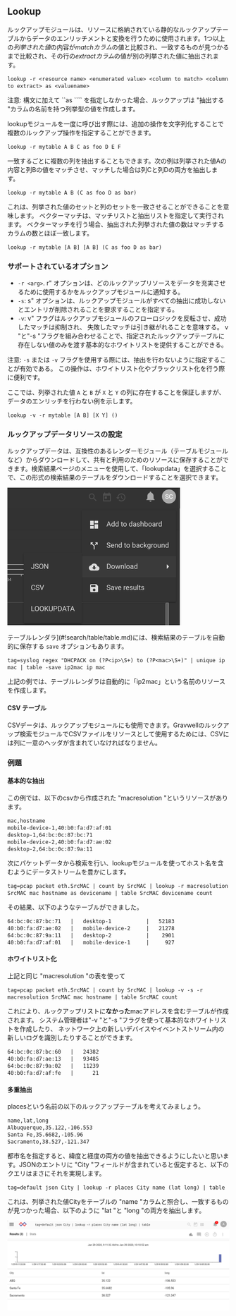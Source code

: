 ## Lookup

ルックアップモジュールは、リソースに格納されている静的なルックアップテーブルからデータのエンリッチメントと変換を行うために使用されます。1つ以上の*列挙された値*の内容が*matchカラム*の値と比較され、一致するものが見つかるまで比較され、その行の*extractカラム*の値が別の列挙された値に抽出されます。

```
lookup -r <resource name> <enumerated value> <column to match> <column to extract> as <valuename>
```

注意: 構文に加えて ``as <valuename>```` を指定しなかった場合、ルックアップは "抽出する "カラムの名前を持つ列挙型の値を作成します。

lookupモジュールを一度に呼び出す際には、追加の操作を文字列化することで複数のルックアップ操作を指定することができます。

```
lookup -r mytable A B C as foo D E F
```

一致するごとに複数の列を抽出することもできます。次の例は列挙された値Aの内容と列Bの値をマッチさせ、マッチした場合は列Cと列Dの両方を抽出します。

```
lookup -r mytable A B (C as foo D as bar)
```

これは、列挙された値のセットと列のセットを一致させることができることを意味します。 ベクターマッチは、マッチリストと抽出リストを指定して実行されます。 ベクターマッチを行う場合、抽出された列挙された値の数はマッチするカラムの数とほぼ一致します。

```
lookup -r mytable [A B] [A B] (C as foo D as bar)
```

### サポートされているオプション
* `-r <arg>`. r" オプションは、どのルックアップリソースをデータを充実させるために使用するかをルックアップモジュールに通知する。
* `-s`: s" オプションは、ルックアップモジュールがすべての抽出に成功しないとエントリが削除されることを要求することを指定する。
* `-v`: v" フラグはルックアップモジュールのフローロジックを反転させ、成功したマッチは抑制され、 失敗したマッチは引き継がれることを意味する。 v "と"-s "フラグを組み合わせることで、指定されたルックアップテーブルに 存在しない値のみを渡す基本的なホワイトリストを提供することができる。

注意: `-s` または `-v` フラグを使用する際には、抽出を行わないように指定することが有効である。 この操作は、ホワイトリスト化やブラックリスト化を行う際に便利です。

ここでは、列挙された値 `A` と `B` が `X` と `Y` の列に存在することを保証しますが、データのエンリッチを行わない例を示します。

```
lookup -v -r mytable [A B] [X Y] ()
```

### ルックアップデータリソースの設定

ルックアップデータは、互換性のあるレンダーモジュール（テーブルモジュールなど）からダウンロードして、共有と利用のためのリソースに保存することができます。検索結果ページのメニューを使用して、「lookupdata」を選択することで、この形式の検索結果のテーブルをダウンロードすることを選択できます。

![Lookup Download](lookup-download.png)

テーブルレンダラ](#!search/table/table.md)には、検索結果のテーブルを自動的に保存する `save` オプションもあります。

```
tag=syslog regex "DHCPACK on (?P<ip>\S+) to (?P<mac>\S+)" | unique ip mac | table -save ip2mac ip mac
```

上記の例では、テーブルレンダラは自動的に「ip2mac」という名前のリソースを作成します。

#### CSV テーブル

CSVデータは、ルックアップモジュールにも使用できます。Gravwellのルックアップ検索モジュールでCSVファイルをリソースとして使用するためには、CSVには列に一意のヘッダが含まれていなければなりません。

### 例題

#### 基本的な抽出

この例では、以下のcsvから作成された "macresolution "というリソースがあります。
```
mac,hostname
mobile-device-1,40:b0:fa:d7:af:01
desktop-1,64:bc:0c:87:bc:71
mobile-device-2,40:b0:fa:d7:ae:02
desktop-2,64:bc:0c:87:9a:11
```

次にパケットデータから検索を行い、lookupモジュールを使ってホスト名を含むようにデータストリームを豊かにします。

```
tag=pcap packet eth.SrcMAC | count by SrcMAC | lookup -r macresolution SrcMAC mac hostname as devicename | table SrcMAC devicename count
```

その結果、以下のようなテーブルができました。

```
64:bc:0c:87:bc:71	|	desktop-1       	|	52183
40:b0:fa:d7:ae:02	|	mobile-device-2 	|	21278
64:bc:0c:87:9a:11	|	desktop-2       	|	 2901
40:b0:fa:d7:af:01	|	mobile-device-1 	|	  927
```

#### ホワイトリスト化

上記と同じ "macresolution "の表を使って

```
tag=pcap packet eth.SrcMAC | count by SrcMAC | lookup -v -s -r macresolution SrcMAC mac hostname | table SrcMAC count
```

これにより、ルックアップリストに**なかった**macアドレスを含むテーブルが作成されます。 システム管理者は"-v "と"-s "フラグを使って基本的なホワイトリストを作成したり、 ネットワーク上の新しいデバイスやイベントストリーム内の新しいログを識別したりすることができます。

```
64:bc:0c:87:bc:60	|	24382
40:b0:fa:d7:ae:13	|	93485
64:bc:0c:87:9a:02	|	11239
40:b0:fa:d7:af:fe	|	   21
```

#### 多重抽出

placesという名前の以下のルックアップテーブルを考えてみましょう。

```
name,lat,long
Albuquerque,35.122,-106.553
Santa Fe,35.6682,-105.96
Sacramento,38.527,-121.347
```

都市名を指定すると、緯度と経度の両方の値を抽出できるようにしたいと思います。JSONのエントリに "City "フィールドが含まれていると仮定すると、以下のクエリはまさにそれを実現します。

```
tag=default json City | lookup -r places City name (lat long) | table
```

これは、列挙された値Cityをテーブルの "name "カラムと照合し、一致するものが見つかった場合、以下のように "lat "と "long "の両方を抽出します。

![](city.png)
